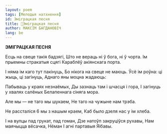 ```yaml
---
layout: poem
tags: [Мелодыя натхнення]
id: Эміграцкая песня
title: 🚧Эміграцкая песня
author: МАКСІМ БАГДАНОВІЧ
lang: be
---
```



 
**ЭМІГРАЦКАЯ ПЕСНЯ**

Есць на свеце такія бадзягі, Што не вераць ні ў бога, ні ў чорта. Ім прыемны стракатыя сцягі Караблёў акіянскага порта.

I няма ім каго тут пакінуць, Бо нікога на свеце не маюць. Ўсё ім роўна: ці жыць, ці загінуць,  Аднаго яны моцна жадаюць:

Пабываць у краях незнаёмых, Ды зазнаць там і шчасця і гора, I загінуць у хвалях салёных Белапеннага сіняга мора.

Але мы — не таго мы шукаем, He таго на чужыне нам трэба.

He рассталіся 6 мы з нашым краем, Каб было дзеля нас у ім хлеба.

I на вулцы пад грукат, пад гоман, Дзе натоўп закруціўся рухавы, Нам маячыцца вёсачка, Нёман I агні партавыя Яібавы.
